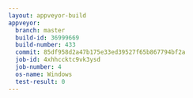 ```yaml
---
layout: appveyor-build
appveyor:
  branch: master
  build-id: 36999669
  build-number: 433
  commit: 85df958d2a47b175e33ed39527f65b867794bf2a
  job-id: 4xhhccktc9vk3ysd
  job-number: 4
  os-name: Windows
  test-result: 0
---
```

